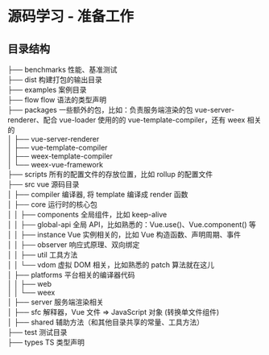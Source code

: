 # 源码学习 - 准备工作

## 目录结构

├── benchmarks                  性能、基准测试  
├── dist                        构建打包的输出目录  
├── examples                    案例目录  
├── flow                        flow 语法的类型声明  
├── packages                    一些额外的包，比如：负责服务端渲染的包 vue-server-renderer、配合 vue-loader 使用的的 vue-template-compiler，还有 weex 相关的  
│   ├── vue-server-renderer  
│   ├── vue-template-compiler  
│   ├── weex-template-compiler  
│   └── weex-vue-framework  
├── scripts                     所有的配置文件的存放位置，比如 rollup 的配置文件  
├── src                         vue 源码目录  
│   ├── compiler                编译器, 将 template 编译成 render 函数  
│   ├── core                    运行时的核心包  
│   │   ├── components          全局组件，比如 keep-alive  
│   │   ├── global-api          全局 API，比如熟悉的：Vue.use()、Vue.component() 等  
│   │   ├── instance            Vue 实例相关的，比如 Vue 构造函数、声明周期、事件  
│   │   ├── observer            响应式原理、双向绑定  
│   │   ├── util                工具方法  
│   │   └── vdom                虚拟 DOM 相关，比如熟悉的 patch 算法就在这儿  
│   ├── platforms               平台相关的编译器代码  
│   │   ├── web  
│   │   └── weex  
│   ├── server                  服务端渲染相关  
│   ├── sfc                     解释器，Vue 文件 => JavaScript 对象 (转换单文件组件)  
│   ├── shared                  辅助方法（和其他目录共享的常量、工具方法）  
├── test                        测试目录  
├── types                       TS 类型声明  
